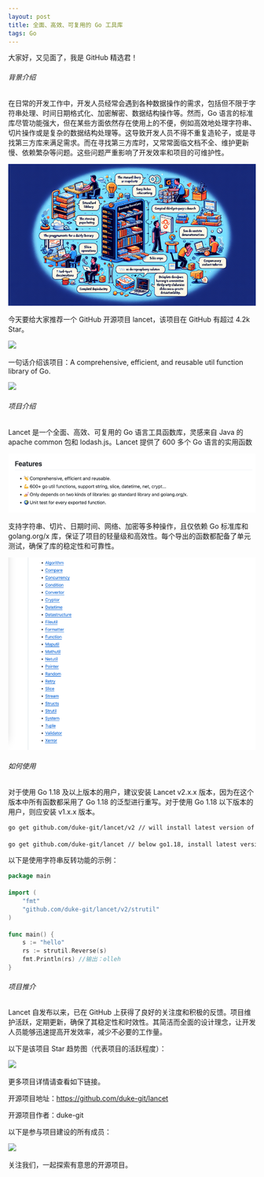 ```yaml
---
layout: post
title: 全面、高效、可复用的 Go 工具库
tags: Go
---
```


大家好，又见面了，我是 GitHub 精选君！

###### 背景介绍

在日常的开发工作中，开发人员经常会遇到各种数据操作的需求，包括但不限于字符串处理、时间日期格式化、加密解密、数据结构操作等。然而，Go 语言的标准库尽管功能强大，但在某些方面依然存在使用上的不便，例如高效地处理字符串、切片操作或是复杂的数据结构处理等。这导致开发人员不得不重复造轮子，或是寻找第三方库来满足需求。而在寻找第三方库时，又常常面临文档不全、维护更新慢、依赖繁杂等问题。这些问题严重影响了开发效率和项目的可维护性。

![](https://raw.githubusercontent.com/ZhuPeng/pic/master/mac/compress_tmp-89cddebf233a4dd3b8b0f7807d7a56e0.png)

今天要给大家推荐一个 GitHub 开源项目 lancet，该项目在 GitHub 有超过 4.2k Star。

![](https://stats.deeptrain.net/repo/duke-git/lancet/?theme=light)

一句话介绍该项目：A comprehensive, efficient, and reusable util function library of Go.


![](https://raw.githubusercontent.com/duke-git/lancet/master/./logo.png)


###### 项目介绍

Lancet 是一个全面、高效、可复用的 Go 语言工具函数库，灵感来自 Java 的 apache common 包和 lodash.js。Lancet 提供了 600 多个 Go 语言的实用函数

![](https://raw.githubusercontent.com/ZhuPeng/pic/master/images/compress_image-20240911225051745.png)

支持字符串、切片、日期时间、网络、加密等多种操作，且仅依赖 Go 标准库和 golang.org/x 库，保证了项目的轻量级和高效性。每个导出的函数都配备了单元测试，确保了库的稳定性和可靠性。

![](https://raw.githubusercontent.com/ZhuPeng/pic/master/images/compress_image-20240911225106719.png)

###### 如何使用

对于使用 Go 1.18 及以上版本的用户，建议安装 Lancet v2.x.x 版本，因为在这个版本中所有函数都采用了 Go 1.18 的泛型进行重写。对于使用 Go 1.18 以下版本的用户，则应安装 v1.x.x 版本。

```bash
go get github.com/duke-git/lancet/v2 // will install latest version of v2.x.x

go get github.com/duke-git/lancet // below go1.18, install latest version of v1.x.x
```

以下是使用字符串反转功能的示例：

```go
package main

import (
    "fmt"
    "github.com/duke-git/lancet/v2/strutil"
)

func main() {
    s := "hello"
    rs := strutil.Reverse(s)
    fmt.Println(rs) //输出：olleh
}
```

###### 项目推介

Lancet 自发布以来，已在 GitHub 上获得了良好的关注度和积极的反馈。项目维护活跃，定期更新，确保了其稳定性和时效性。其简洁而全面的设计理念，让开发人员能够迅速提高开发效率，减少不必要的工作量。

以下是该项目 Star 趋势图（代表项目的活跃程度）：

![](https://api.star-history.com/svg?repos=duke-git/lancet&type=Timeline)

更多项目详情请查看如下链接。

开源项目地址：https://github.com/duke-git/lancet 

开源项目作者：duke-git

以下是参与项目建设的所有成员：

![](https://contrib.rocks/image?repo=duke-git/lancet)

关注我们，一起探索有意思的开源项目。

